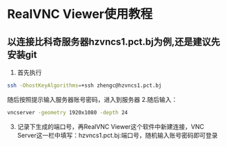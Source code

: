 # RealVNC Viewer使用教程
## 以连接比科奇服务器hzvncs1.pct.bj为例,还是建议先安装git
1. 首先执行  
```bash
ssh -OhostKeyAlgorithms=+ssh zhengc@hzvncs1.pct.bj
``` 
随后按照提示输入服务器账号密码，进入到服务器
2.随后输入：
```bash
vncserver -geometry 1920x1080 -depth 24
```
3. 记录下生成的端口号，再RealVNC Viewer这个软件中新建连接，VNC Server这一栏中填写：hzvncs1.pct.bj:端口号，随机输入账号密码即可登录
